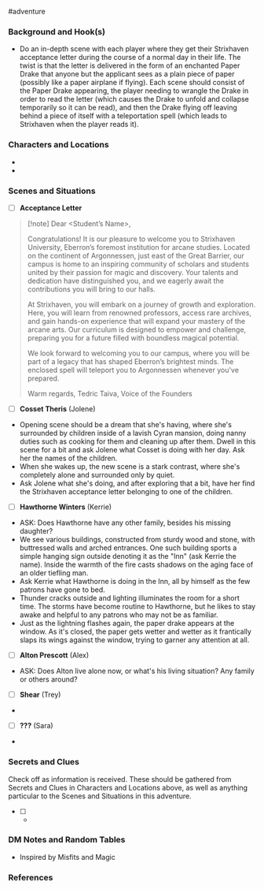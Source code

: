  #adventure 

### Background and Hook(s)

* Do an in-depth scene with each player where they get their Strixhaven acceptance letter during the course of a normal day in their life. The twist is that the letter is delivered in the form of an enchanted Paper Drake that anyone but the applicant sees as a plain piece of paper (possibly like a paper airplane if flying). Each scene should consist of the Paper Drake appearing, the player needing to wrangle the Drake in order to read the letter (which causes the Drake to unfold and collapse temporarily so it can be read), and then the Drake flying off leaving behind a piece of itself with a teleportation spell (which leads to Strixhaven when the player reads it).

### Characters and Locations

* 

* 

### Scenes and Situations

 - [ ]  **Acceptance Letter**

> [!note] Dear <Student’s Name>,
>
>Congratulations! It is our pleasure to welcome you to Strixhaven University, Eberron’s foremost institution for arcane studies. Located on the continent of Argonnessen, just east of the Great Barrier, our campus is home to an inspiring community of scholars and students united by their passion for magic and discovery. Your talents and dedication have distinguished you, and we eagerly await the contributions you will bring to our halls.
>
>At Strixhaven, you will embark on a journey of growth and exploration. Here, you will learn from renowned professors, access rare archives, and gain hands-on experience that will expand your mastery of the arcane arts. Our curriculum is designed to empower and challenge, preparing you for a future filled with boundless magical potential.
>
>We look forward to welcoming you to our campus, where you will be part of a legacy that has shaped Eberron’s brightest minds. The enclosed spell will teleport you to Argonnessen whenever you've prepared.
>
>Warm regards,
>Tedric Taiva, Voice of the Founders

 - [ ]  **Cosset Theris** (Jolene)

- Opening scene should be a dream that she's having, where she's surrounded by children inside of a lavish Cyran mansion, doing nanny duties such as cooking for them and cleaning up after them. Dwell in this scene for a bit and ask Jolene what Cosset is doing with her day. Ask her the names of the children.
- When she wakes up, the new scene is a stark contrast, where she's completely alone and surrounded only by quiet.
- Ask Jolene what she's doing, and after exploring that a bit, have her find the Strixhaven acceptance letter belonging to one of the children.

 - [ ]  **Hawthorne Winters** (Kerrie)

- ASK: Does Hawthorne have any other family, besides his missing daughter?
- We see various buildings, constructed from sturdy wood and stone, with buttressed walls and arched entrances. One such building sports a simple hanging sign outside denoting it as the "Inn" (ask Kerrie the name). Inside the warmth of the fire casts shadows on the aging face of an older tiefling man.
- Ask Kerrie what Hawthorne is doing in the Inn, all by himself as the few patrons have gone to bed.
- Thunder cracks outside and lighting illuminates the room for a short time. The storms have become routine to Hawthorne, but he likes to stay awake and helpful to any patrons who may not be as familiar.
- Just as the lightning flashes again, the paper drake appears at the window. As it's closed, the paper gets wetter and wetter as it frantically slaps its wings against the window, trying to garner any attention at all.

 - [ ]  **Alton Prescott** (Alex)

- ASK: Does Alton live alone now, or what's his living situation? Any family or others around?

 - [ ]  **Shear** (Trey)

- 

 - [ ]  **???** (Sara)

- 

### Secrets and Clues
Check off as information is received. These should be gathered from Secrets and Clues in Characters and Locations above, as well as anything particular to the Scenes and Situations in this adventure.

 - [ ] -

### DM Notes and Random Tables

- Inspired by Misfits and Magic

### References

